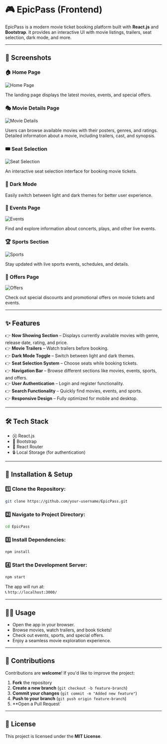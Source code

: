 # 🎮 EpicPass (Frontend)

EpicPass is a modern movie ticket booking platform built with **React.js** and **Bootstrap**. It provides an interactive UI with movie listings, trailers, seat selection, dark mode, and more.

---

## 📸 Screenshots

### 🏠 Home Page

 ![Home Page](./Screenshot/home.jpg)

The landing page displays the latest movies, events, and special offers.


### 🎭 Movie Details Page

 ![Movie Details](./Screenshot/trailer.jpg)

Users can browse available movies with their posters, genres, and ratings.
Detailed information about a movie, including trailers, cast, and synopsis.

### 🎟️ Seat Selection

 ![Seat Selection](./Screenshot/seats.jpg)

An interactive seat selection interface for booking movie tickets.

### 🌙 Dark Mode

Easily switch between light and dark themes for better user experience.

### 🍿️ Events Page

 ![Events](./Screenshot/event.jpg)

Find and explore information about concerts, plays, and other live events.

### 🏆 Sports Section

 ![Sports](./Screenshot/sports.jpg)

Stay updated with live sports events, schedules, and details.

### 🎁 Offers Page

 ![Offers](./Screenshot/offer.jpg)

Check out special discounts and promotional offers on movie tickets and events.

---

## ✨ Features

👉 **Now Showing Section** – Displays currently available movies with genre, release date, rating, and price.\
👉 **Movie Trailers** – Watch trailers before booking.\
👉 **Dark Mode Toggle** – Switch between light and dark themes.\
👉 **Seat Selection System** – Choose seats while booking tickets.\
👉 **Navigation Bar** – Browse different sections like movies, events, sports, and offers.\
👉 **User Authentication** – Login and register functionality.\
👉 **Search Functionality** – Quickly find movies, events, and sports.\
👉 **Responsive Design** – Fully optimized for mobile and desktop.

---

## 🛠 Tech Stack

- ⛒️ React.js
- 🎨 Bootstrap
- 🛯 React Router
- 🔒 Local Storage (for authentication)

---

## 🚀 Installation & Setup

### 1️⃣ Clone the Repository:

```bash
git clone https://github.com/your-username/EpicPass.git
```

### 2️⃣ Navigate to Project Directory:

```bash
cd EpicPass
```

### 3️⃣ Install Dependencies:

```bash
npm install
```

### 4️⃣ Start the Development Server:

```bash
npm start
```

The app will run at:\
📞 `http://localhost:3000/`

---

## 👨‍💻 Usage

- Open the app in your browser.
- Browse movies, watch trailers, and book tickets!
- Check out events, sports, and special offers.
- Enjoy a seamless movie exploration experience.

---

## 🤝 Contributions

Contributions are **welcome**! If you'd like to improve the project:

1. **Fork** the repository
2. **Create a new branch** (`git checkout -b feature-branch`)
3. **Commit your changes** (`git commit -m "Added new feature"`)
4. **Push to your branch** (`git push origin feature-branch`)
5. **Open a Pull Request`

---

## 🐏 License

This project is licensed under the **MIT License**.




